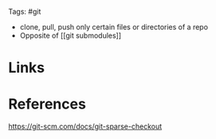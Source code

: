 Tags: #git 

- clone, pull, push only certain files or directories of a repo
- Opposite of [[git submodules]]

# Links

# References
https://git-scm.com/docs/git-sparse-checkout